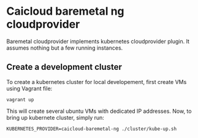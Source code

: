# Caicloud baremetal ng cloudprovider

Baremetal cloudprovider implements kubernetes cloudprovider plugin. It assumes nothing but a few running instances.  

## Create a development cluster

To create a kubernetes cluster for local developement, first create VMs using Vagrant file:
```
vagrant up
```

This will create several ubuntu VMs with dedicated IP addresses. Now, to bring up kubernete cluster, simply run:
```
KUBERNETES_PROVIDER=caicloud-baremetal-ng ./cluster/kube-up.sh
```

